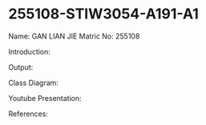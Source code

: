 # 255108-STIW3054-A191-A1
Name: GAN LIAN JIE
Matric No: 255108

Introduction:


Output:

Class Diagram:


Youtube Presentation:


References:
